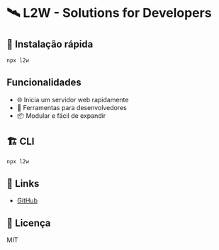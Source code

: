 # 🛰️ L2W - Solutions for Developers

## 🚀 Instalação rápida

```bash
npx l2w
```

## Funcionalidades

* 🌐 Inicia um servidor web rapidamente
* 🔧 Ferramentas para desenvolvedores
* 📦 Modular e fácil de expandir

## 🏗️ CLI

```bash
npx l2w
```

## 🔗 Links

* [GitHub](https://github.com/seuusuario/l2w)

## 💼 Licença

MIT